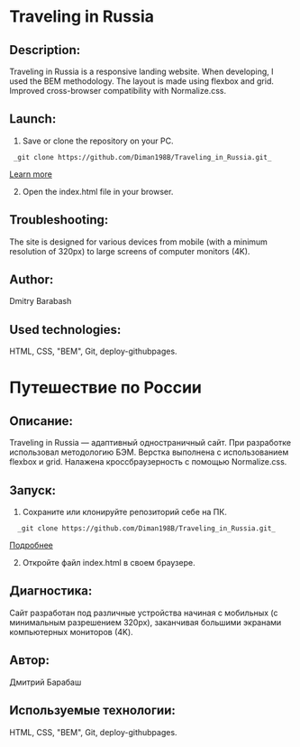 # Traveling in Russia

## Description:
Traveling in Russia is a responsive landing website. When developing, I used the BEM methodology.
The layout is made using flexbox and grid.
Improved cross-browser compatibility with Normalize.css.

## Launch:
1. Save or clone the repository on your PC. 
```
 _git clone https://github.com/Diman198B/Traveling_in_Russia.git_  
```
[Learn more](https://git-scm.com/book/ru/v2/Приложение-C%3A-Команды-Git-Клонирование-и-создание-репозиториев)

2. Open the index.html file in your browser.

## Troubleshooting:
The site is designed for various devices from mobile (with a minimum resolution of 320px) to large screens of computer monitors (4K).

## Author:
Dmitry Barabash

## Used technologies:
HTML, CSS, "BEM", Git, deploy-githubpages.




# Путешествие по России

## Описание:
Traveling in Russia — адаптивный одностраничный сайт. При разработке использовал методологию БЭМ. 
Верстка выполнена с использованием flexbox и grid.
Налажена кроссбраузерность с помощью Normalize.css.


## Запуск: 
1. Сохраните или клонируйте репозиторий себе на ПК.  
```
  _git clone https://github.com/Diman198B/Traveling_in_Russia.git_   
```
[Подробнее](https://git-scm.com/book/ru/v2/Приложение-C%3A-Команды-Git-Клонирование-и-создание-репозиториев)

2. Откройте файл index.html в своем браузере.


## Диагностика:
Сайт разработан под различные устройства начиная с мобильных (с минимальным разрешением 320px), заканчивая большими экранами компьютерных мониторов (4K). 

## Автор:
Дмитрий Барабаш
 
## Используемые технологии:
HTML, CSS, "BEM", Git, deploy-githubpages.
